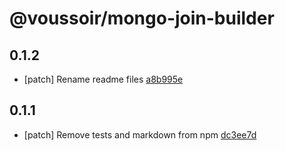 # @voussoir/mongo-join-builder

## 0.1.2
- [patch] Rename readme files [a8b995e](a8b995e)

## 0.1.1
- [patch] Remove tests and markdown from npm [dc3ee7d](dc3ee7d)
